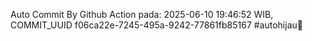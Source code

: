 Auto Commit By Github Action pada: 2025-06-10 19:46:52 WIB, COMMIT_UUID f06ca22e-7245-495a-9242-77861fb85167 #autohijau🗿
